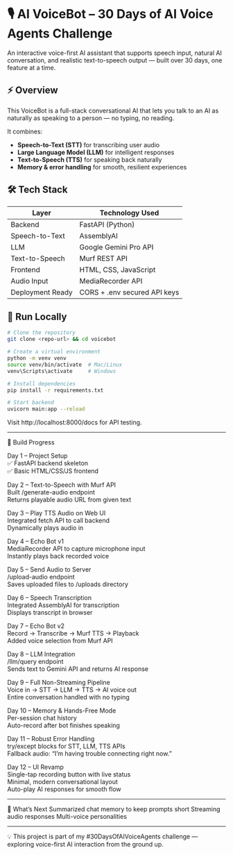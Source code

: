 # 🎙️ AI VoiceBot – 30 Days of AI Voice Agents Challenge 

An interactive voice-first AI assistant that supports speech input, natural AI conversation, and realistic text-to-speech output — built over 30 days, one feature at a time.


## ⚡ Overview

This VoiceBot is a full-stack conversational AI that lets you talk to an AI as naturally as speaking to a person — no typing, no reading.  

It combines:

- **Speech-to-Text (STT)** for transcribing user audio  
- **Large Language Model (LLM)** for intelligent responses  
- **Text-to-Speech (TTS)** for speaking back naturally  
- **Memory & error handling** for smooth, resilient experiences  



## 🛠 Tech Stack

| Layer             | Technology Used               |
|------------------|-------------------------------|
| Backend           | FastAPI (Python)              |
| Speech-to-Text    | AssemblyAI                    |
| LLM               | Google Gemini Pro API         |
| Text-to-Speech    | Murf REST API                 |
| Frontend          | HTML, CSS, JavaScript         |
| Audio Input       | MediaRecorder API             |
| Deployment Ready  | CORS + .env secured API keys  |



## 🚀 Run Locally

```bash
# Clone the repository
git clone <repo-url> && cd voicebot

# Create a virtual environment
python -m venv venv
source venv/bin/activate  # Mac/Linux
venv\Scripts\activate     # Windows

# Install dependencies
pip install -r requirements.txt

# Start backend
uvicorn main:app --reload
```

Visit http://localhost:8000/docs for API testing.

---

📅 Build Progress  

Day 1 – Project Setup  
✅ FastAPI backend skeleton  
✅ Basic HTML/CSS/JS frontend

Day 2 – Text-to-Speech with Murf API  
Built /generate-audio endpoint  
Returns playable audio URL from given text  

Day 3 – Play TTS Audio on Web UI  
Integrated fetch API to call backend  
Dynamically plays audio in <audio> element  

Day 4 – Echo Bot v1  
MediaRecorder API to capture microphone input  
Instantly plays back recorded voice  

Day 5 – Send Audio to Server  
/upload-audio endpoint  
Saves uploaded files to /uploads directory  

Day 6 – Speech Transcription  
Integrated AssemblyAI for transcription  
Displays transcript in browser  

Day 7 – Echo Bot v2  
Record → Transcribe → Murf TTS → Playback  
Added voice selection from Murf API  

Day 8 – LLM Integration  
/llm/query endpoint  
Sends text to Gemini API and returns AI response  

Day 9 – Full Non-Streaming Pipeline  
Voice in → STT → LLM → TTS → AI voice out  
Entire conversation handled with no typing  

Day 10 – Memory & Hands-Free Mode  
Per-session chat history  
Auto-record after bot finishes speaking  

Day 11 – Robust Error Handling  
try/except blocks for STT, LLM, TTS APIs  
Fallback audio: “I’m having trouble connecting right now.”  

Day 12 – UI Revamp  
Single-tap recording button with live status  
Minimal, modern conversational layout  
Auto-play AI responses for smooth flow  

---

🎯 What’s Next
Summarized chat memory to keep prompts short
Streaming audio responses
Multi-voice personalities

---

💡 This project is part of my #30DaysOfAIVoiceAgents challenge — exploring voice-first AI interaction from the ground up.

